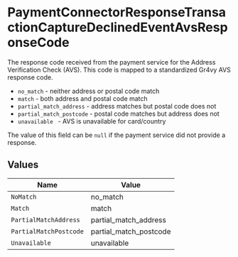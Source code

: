 # PaymentConnectorResponseTransactionCaptureDeclinedEventAvsResponseCode

The response code received from the payment service for the Address
Verification Check (AVS). This code is mapped to a standardized Gr4vy
AVS response code.

- `no_match` - neither address or postal code match
- `match` - both address and postal code match
- `partial_match_address` - address matches but postal code does not
- `partial_match_postcode` - postal code matches but address does not
- `unavailable ` - AVS is unavailable for card/country

The value of this field can be `null` if the payment service did not
provide a response.


## Values

| Name                   | Value                  |
| ---------------------- | ---------------------- |
| `NoMatch`              | no_match               |
| `Match`                | match                  |
| `PartialMatchAddress`  | partial_match_address  |
| `PartialMatchPostcode` | partial_match_postcode |
| `Unavailable`          | unavailable            |